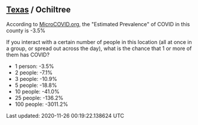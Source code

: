 
## [Texas](/united-states/texas) / Ochiltree

According to [MicroCOVID.org](http://microcovid.org),
the "Estimated Prevalence" of COVID in this county is -3.5%

If you interact with a certain number of people in this location
(all at once in a group, or spread out across the day), what is the chance that
1 or more of them has COVID?

- 1 person: -3.5%
- 2 people: -7.1%
- 3 people: -10.9%
- 5 people: -18.8%
- 10 people: -41.0%
- 25 people: -136.2%
- 100 people: -3011.2%

Last updated: 2020-11-26 00:19:22.138624 UTC
